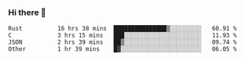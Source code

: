 ### Hi there 👋

<!--
**WShiBin/WShiBin** is a ✨ _special_ ✨ repository because its `README.md` (this file) appears on your GitHub profile.

Here are some ideas to get you started:

- 🔭 I’m currently working on ...
- 🌱 I’m currently learning ...
- 👯 I’m looking to collaborate on ...
- 🤔 I’m looking for help with ...
- 💬 Ask me about ...
- 📫 How to reach me: ...
- 😄 Pronouns: ...
- ⚡ Fun fact: ...
-->

<!--START_SECTION:waka-->

```text
Rust          16 hrs 38 mins  ███████████████▒░░░░░░░░░   60.91 %
C             3 hrs 15 mins   ███░░░░░░░░░░░░░░░░░░░░░░   11.93 %
JSON          2 hrs 39 mins   ██▒░░░░░░░░░░░░░░░░░░░░░░   09.74 %
Other         1 hr 39 mins    █▓░░░░░░░░░░░░░░░░░░░░░░░   06.05 %
```

<!--END_SECTION:waka-->
